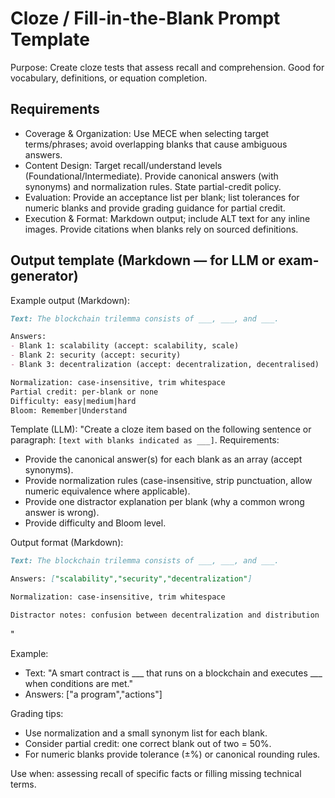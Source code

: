 # Cloze / Fill-in-the-Blank Prompt Template

Purpose: Create cloze tests that assess recall and comprehension. Good for vocabulary, definitions, or equation completion.

## Requirements

- Coverage & Organization: Use MECE when selecting target terms/phrases; avoid overlapping blanks that cause ambiguous answers.
- Content Design: Target recall/understand levels (Foundational/Intermediate). Provide canonical answers (with synonyms) and normalization rules. State partial-credit policy.
- Evaluation: Provide an acceptance list per blank; list tolerances for numeric blanks and provide grading guidance for partial credit.
- Execution & Format: Markdown output; include ALT text for any inline images. Provide citations when blanks rely on sourced definitions.

## Output template (Markdown — for LLM or exam-generator)

Example output (Markdown):

```markdown
Text: The blockchain trilemma consists of ___, ___, and ___.

Answers:
- Blank 1: scalability (accept: scalability, scale)
- Blank 2: security (accept: security)
- Blank 3: decentralization (accept: decentralization, decentralised)

Normalization: case-insensitive, trim whitespace
Partial credit: per-blank or none
Difficulty: easy|medium|hard
Bloom: Remember|Understand
```

Template (LLM):
"Create a cloze item based on the following sentence or paragraph: `[text with blanks indicated as ___]`. Requirements:
- Provide the canonical answer(s) for each blank as an array (accept synonyms).
- Provide normalization rules (case-insensitive, strip punctuation, allow numeric equivalence where applicable).
- Provide one distractor explanation per blank (why a common wrong answer is wrong).
- Provide difficulty and Bloom level.

Output format (Markdown):

```markdown
Text: The blockchain trilemma consists of ___, ___, and ___.

Answers: ["scalability","security","decentralization"]

Normalization: case-insensitive, trim whitespace

Distractor notes: confusion between decentralization and distribution
```
"

Example:
- Text: "A smart contract is ___ that runs on a blockchain and executes ___ when conditions are met."
- Answers: ["a program","actions"]

Grading tips:
- Use normalization and a small synonym list for each blank.
- Consider partial credit: one correct blank out of two = 50%.
- For numeric blanks provide tolerance (±%) or canonical rounding rules.

Use when: assessing recall of specific facts or filling missing technical terms.